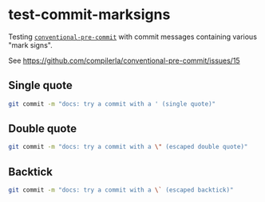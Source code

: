 # test-commit-marksigns

Testing [`conventional-pre-commit`](https://github.com/compilerla/conventional-pre-commit) with commit messages containing
various "mark signs".

See <https://github.com/compilerla/conventional-pre-commit/issues/15>

## Single quote

```bash
git commit -m "docs: try a commit with a ' (single quote)"
```

## Double quote

```bash
git commit -m "docs: try a commit with a \" (escaped double quote)"
```

## Backtick

```bash
git commit -m "docs: try a commit with a \` (escaped backtick)"
```
